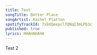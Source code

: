 ```yaml
---
title: Test
songTitle: Better Place
songArtist: Rachel Platten
spotifyTrackId: 7xbXQeepclfQNqI3mLPb3c
published: true
lyrics: HHAHAHAHA
---
```

Test 2
